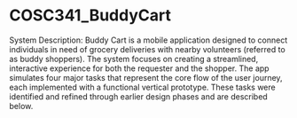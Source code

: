 # COSC341_BuddyCart
System Description:
Buddy Cart is a mobile application designed to connect individuals in need of grocery deliveries with nearby volunteers (referred to as buddy shoppers). The system focuses on creating a streamlined, interactive experience for both the requester and the shopper. The app simulates four  major tasks that represent the core flow of the user journey, each implemented with a functional vertical prototype. These tasks were identified and refined through earlier design phases and are described below.

